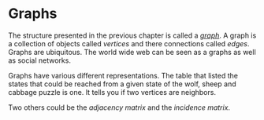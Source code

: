 # Graphs

The structure presented in the previous chapter is called a [_graph_][graph]. A
graph is a collection of objects called _vertices_ and there connections called
_edges_. Graphs are ubiquitous. The world wide web can be seen as a graphs as
well as social networks.

Graphs have various different representations. The table that listed the states
that could be reached from a given state of the wolf, sheep and cabbage puzzle
is one. It tells you if two vertices are neighbors.

Two others could be the _adjacency matrix_ and the _incidence matrix_.

[graph]: https://en.wikipedia.org/wiki/Graph_(discreAte_mathematics)
